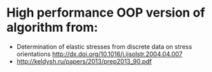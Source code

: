 # High performance OOP version of algorithm from:
* Determination of elastic stresses from discrete data on stress orientations http://dx.doi.org/10.1016/j.ijsolstr.2004.04.007
* http://keldysh.ru/papers/2013/prep2013_90.pdf
